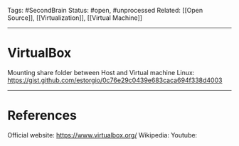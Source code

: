 Tags: #SecondBrain 
Status: #open, #unprocessed
Related: [[Open Source]], [[Virtualization]], [[Virtual Machine]]

---
# VirtualBox


Mounting share folder between Host and Virtual machine Linux:
https://gist.github.com/estorgio/0c76e29c0439e683caca694f338d4003




---
# References
Official website: https://www.virtualbox.org/
Wikipedia:
Youtube:
